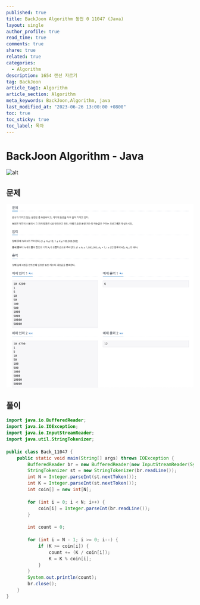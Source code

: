 ```yaml
---
published: true
title: BackJoon Algorithm 동전 0 11047 (Java)
layout: single
author_profile: true
read_time: true
comments: true
share: true
related: true
categories:
  - Algorithm
description: 1654 랜선 자르기
tag: BackJoon
article_tag1: Algorithm
article_section: Algorithm
meta_keywords: BackJoon,Algorithm, java
last_modified_at: "2023-06-26 13:00:00 +0800"
toc: true
toc_sticky: true
toc_label: 목차
---
```


# BackJoon Algorithm - Java

![alt](https://d2gd6pc034wcta.cloudfront.net/images/logo@2x.png)

## 문제

![alt](/assets/images/post/Algorithm/11047.png)

## 풀이

```java
import java.io.BufferedReader;
import java.io.IOException;
import java.io.InputStreamReader;
import java.util.StringTokenizer;

public class Back_11047 {
    public static void main(String[] args) throws IOException {
        BufferedReader br = new BufferedReader(new InputStreamReader(System.in));
        StringTokenizer st = new StringTokenizer(br.readLine());
        int N = Integer.parseInt(st.nextToken());
        int K = Integer.parseInt(st.nextToken());
        int coin[] = new int[N];

        for (int i = 0; i < N; i++) {
            coin[i] = Integer.parseInt(br.readLine());
        }

        int count = 0;

        for (int i = N - 1; i >= 0; i--) {
            if (K >= coin[i]) {
                count += (K / coin[i]);
                K = K % coin[i];
            }
        }
        System.out.println(count);
        br.close();
    }
}


```
